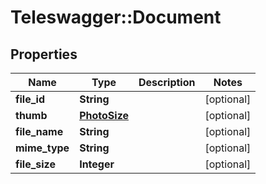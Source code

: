 # Teleswagger::Document

## Properties
Name | Type | Description | Notes
------------ | ------------- | ------------- | -------------
**file_id** | **String** |  | [optional] 
**thumb** | [**PhotoSize**](PhotoSize.md) |  | [optional] 
**file_name** | **String** |  | [optional] 
**mime_type** | **String** |  | [optional] 
**file_size** | **Integer** |  | [optional] 


